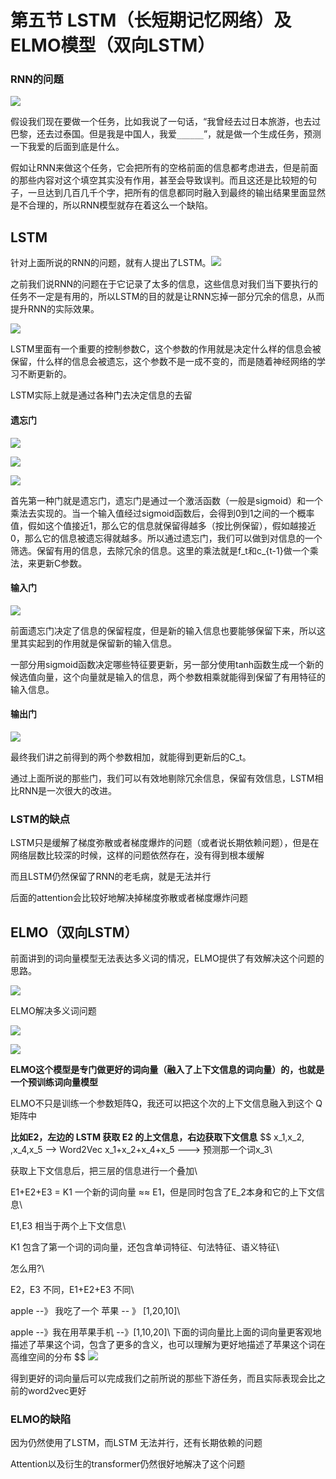 # 第五节 LSTM（长短期记忆网络）及ELMO模型（双向LSTM）

### RNN的问题

![](pictures\1728892328061.png)

假设我们现在要做一个任务，比如我说了一句话，“我曾经去过日本旅游，也去过巴黎，还去过泰国。但是我是中国人，我爱`______`”，就是做一个生成任务，预测一下我爱的后面到底是什么。

假如让RNN来做这个任务，它会把所有的空格前面的信息都考虑进去，但是前面的那些内容对这个填空其实没有作用，甚至会导致误判。而且这还是比较短的句子，一旦达到几百几千个字，把所有的信息都同时融入到最终的输出结果里面显然是不合理的，所以RNN模型就存在着这么一个缺陷。

## LSTM

针对上面所说的RNN的问题，就有人提出了LSTM。![](pictures\1729416564386.png)

之前我们说RNN的问题在于它记录了太多的信息，这些信息对我们当下要执行的任务不一定是有用的，所以LSTM的目的就是让RNN忘掉一部分冗余的信息，从而提升RNN的实际效果。

![](pictures\1729416732328.png)

LSTM里面有一个重要的控制参数C，这个参数的作用就是决定什么样的信息会被保留，什么样的信息会被遗忘，这个参数不是一成不变的，而是随着神经网络的学习不断更新的。

LSTM实际上就是通过各种门去决定信息的去留

#### 遗忘门

![](pictures\1729416957434.png)

![](pictures\1729417004542.png)

![](pictures\1729417350066.png)

首先第一种门就是遗忘门，遗忘门是通过一个激活函数（一般是sigmoid）和一个乘法去实现的。当一个输入值经过sigmoid函数后，会得到0到1之间的一个概率值，假如这个值接近1，那么它的信息就保留得越多（按比例保留），假如越接近0，那么它的信息被遗忘得就越多。所以通过遗忘门，我们可以做到对信息的一个筛选。保留有用的信息，去除冗余的信息。这里的乘法就是f_t和c_{t-1}做一个乘法，来更新C参数。

#### 输入门

![](pictures\1729417583796.png)

前面遗忘门决定了信息的保留程度，但是新的输入信息也要能够保留下来，所以这里其实起到的作用就是保留新的输入信息。

一部分用sigmoid函数决定哪些特征要更新，另一部分使用tanh函数生成一个新的候选值向量，这个向量就是输入的信息，两个参数相乘就能得到保留了有用特征的输入信息。

#### 输出门

![](pictures\1729417670166.png)

最终我们讲之前得到的两个参数相加，就能得到更新后的C_t。

通过上面所说的那些门，我们可以有效地剔除冗余信息，保留有效信息，LSTM相比RNN是一次很大的改进。

### LSTM的缺点

LSTM只是缓解了梯度弥散或者梯度爆炸的问题（或者说长期依赖问题），但是在网络层数比较深的时候，这样的问题依然存在，没有得到根本缓解

而且LSTM仍然保留了RNN的老毛病，就是无法并行

后面的attention会比较好地解决掉梯度弥散或者梯度爆炸问题

## ELMO（双向LSTM）

前面讲到的词向量模型无法表达多义词的情况，ELMO提供了有效解决这个问题的思路。

![](pictures\1728779744189.png)

ELMO解决多义词问题

![](pictures\1728779889795.png)

![](pictures\1728779910096.png)

**ELMO这个模型是专门做更好的词向量（融入了上下文信息的词向量）的，也就是一个预训练词向量模型**

ELMO不只是训练一个参数矩阵Q，我还可以把这个次的上下文信息融入到这个 Q 矩阵中

**比如E2，左边的 LSTM 获取 E2 的上文信息，右边获取下文信息**
$$
x_1,x_2, ,x_4,x_5 --> Word2Vec x_1+x_2+x_4+x_5 ---> 预测那一个词x_3\\

获取上下文信息后，把三层的信息进行一个叠加\\

E1+E2+E3 = K1 一个新的词向量 ≈≈ E1，但是同时包含了E_2本身和它的上下文信息\\

E1,E3 相当于两个上下文信息\\

K1 包含了第一个词的词向量，还包含单词特征、句法特征、语义特征\\

怎么用?\\

E2，E3 不同，E1+E2+E3 不同\\

apple --》 我吃了一个 苹果 -- 》 [1,20,10]\\

apple --》我在用苹果手机 --》[1,10,20]\\
下面的词向量比上面的词向量更客观地描述了苹果这个词，包含了更多的含义，也可以理解为更好地描述了苹果这个词在高维空间的分布
$$
![](pictures\1728780187213.png)

得到更好的词向量后可以完成我们之前所说的那些下游任务，而且实际表现会比之前的word2vec更好

### ELMO的缺陷

因为仍然使用了LSTM，而LSTM 无法并行，还有长期依赖的问题

Attention以及衍生的transformer仍然很好地解决了这个问题
